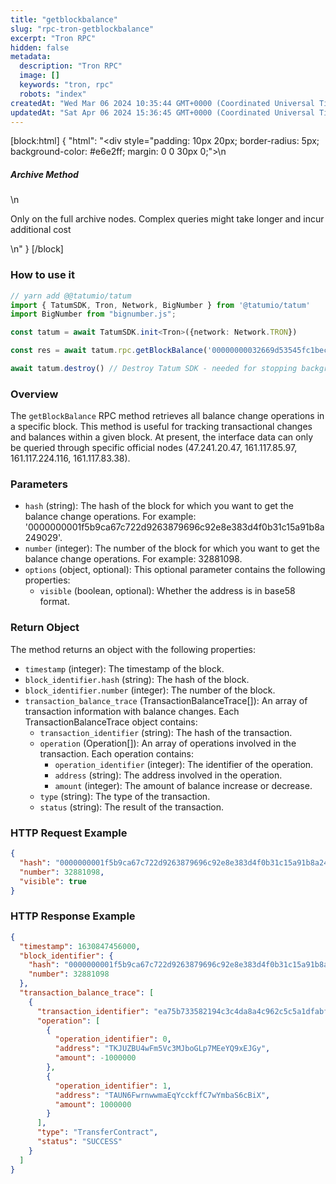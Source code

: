 ```yaml
---
title: "getblockbalance"
slug: "rpc-tron-getblockbalance"
excerpt: "Tron RPC"
hidden: false
metadata: 
  description: "Tron RPC"
  image: []
  keywords: "tron, rpc"
  robots: "index"
createdAt: "Wed Mar 06 2024 10:35:44 GMT+0000 (Coordinated Universal Time)"
updatedAt: "Sat Apr 06 2024 15:36:45 GMT+0000 (Coordinated Universal Time)"
---
```

[block:html]
{
  "html": "<div style=\"padding: 10px 20px; border-radius: 5px; background-color: #e6e2ff; margin: 0 0 30px 0;\">\n  <h5>Archive Method</h5>\n  <p>Only on the full archive nodes. Complex queries might take longer and incur additional cost</p>\n</div>"
}
[/block]


### How to use it



```typescript
// yarn add @@tatumio/tatum
import { TatumSDK, Tron, Network, BigNumber } from '@tatumio/tatum'
import BigNumber from "bignumber.js";

const tatum = await TatumSDK.init<Tron>({network: Network.TRON})

const res = await tatum.rpc.getBlockBalance('00000000032669d53545fc1becc4d0cc9287e6324fb3a9230103aa0922f84544', new BigNumber(52849109), { visible: true })

await tatum.destroy() // Destroy Tatum SDK - needed for stopping background jobs
```



### Overview

The `getBlockBalance` RPC method retrieves all balance change operations in a specific block. This method is useful for tracking transactional changes and balances within a given block. At present, the interface data can only be queried through specific official nodes (47.241.20.47, 161.117.85.97, 161.117.224.116, 161.117.83.38).

### Parameters

- `hash` (string): The hash of the block for which you want to get the balance change operations. For example: '0000000001f5b9ca67c722d9263879696c92e8e383d4f0b31c15a91b8a249029'.
- `number` (integer): The number of the block for which you want to get the balance change operations. For example: 32881098.
- `options` (object, optional): This optional parameter contains the following properties:
  - `visible` (boolean, optional): Whether the address is in base58 format.

### Return Object

The method returns an object with the following properties:

- `timestamp` (integer): The timestamp of the block.
- `block_identifier.hash` (string): The hash of the block.
- `block_identifier.number` (integer): The number of the block.
- `transaction_balance_trace` (TransactionBalanceTrace\[]): An array of transaction information with balance changes. Each TransactionBalanceTrace object contains:
  - `transaction_identifier` (string): The hash of the transaction.
  - `operation` (Operation\[]): An array of operations involved in the transaction. Each operation contains:
    - `operation_identifier` (integer): The identifier of the operation.
    - `address` (string): The address involved in the operation.
    - `amount` (integer): The amount of balance increase or decrease.
  - `type` (string): The type of the transaction.
  - `status` (string): The result of the transaction.

### HTTP Request Example

```json
{
  "hash": "0000000001f5b9ca67c722d9263879696c92e8e383d4f0b31c15a91b8a249029",
  "number": 32881098,
  "visible": true
}
```

### HTTP Response Example

```json
{
  "timestamp": 1630847456000,
  "block_identifier": {
    "hash": "0000000001f5b9ca67c722d9263879696c92e8e383d4f0b31c15a91b8a249029",
    "number": 32881098
  },
  "transaction_balance_trace": [
    {
      "transaction_identifier": "ea75b733582194c3c4da8a4c962c5c5a1dfabf525e8db300678b4d18b3adc7fa",
      "operation": [
        {
          "operation_identifier": 0,
          "address": "TKJUZBU4wFm5Vc3MJboGLp7MEeYQ9xEJGy",
          "amount": -1000000
        },
        {
          "operation_identifier": 1,
          "address": "TAUN6FwrnwwmaEqYcckffC7wYmbaS6cBiX",
          "amount": 1000000
        }
      ],
      "type": "TransferContract",
      "status": "SUCCESS"
    }
  ]
}
```

